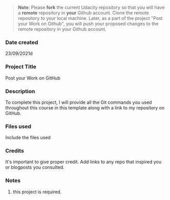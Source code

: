 >**Note**: Please **fork** the current Udacity repository so that you will have a **remote** repository in **your** Github account. Clone the remote repository to your local machine. Later, as a part of the project "Post your Work on Github", you will push your proposed changes to the remote repository in your Github account.

### Date created
23/09/2021d

### Project Title
Post your Work on GitHub

### Description
To complete this project, I will provide all the Git commands you used throughout this course in this template along with a link to my repository on GitHub. 


### Files used
Include the files used

### Credits
It's important to give proper credit. Add links to any repo that inspired you or blogposts you consulted.

### Notes
1. this project is required.